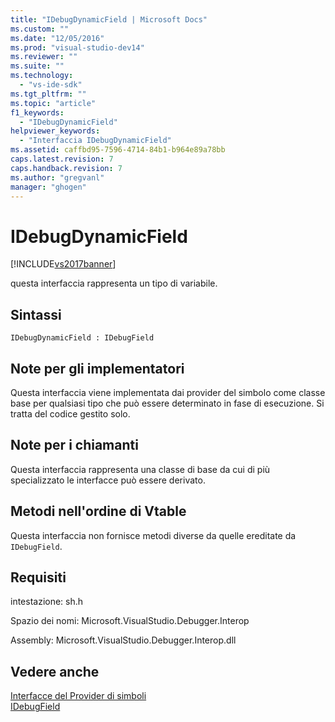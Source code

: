 ```yaml
---
title: "IDebugDynamicField | Microsoft Docs"
ms.custom: ""
ms.date: "12/05/2016"
ms.prod: "visual-studio-dev14"
ms.reviewer: ""
ms.suite: ""
ms.technology: 
  - "vs-ide-sdk"
ms.tgt_pltfrm: ""
ms.topic: "article"
f1_keywords: 
  - "IDebugDynamicField"
helpviewer_keywords: 
  - "Interfaccia IDebugDynamicField"
ms.assetid: caffbd95-7596-4714-84b1-b964e89a78bb
caps.latest.revision: 7
caps.handback.revision: 7
ms.author: "gregvanl"
manager: "ghogen"
---
```

# IDebugDynamicField
[!INCLUDE[vs2017banner](../../../code-quality/includes/vs2017banner.md)]

questa interfaccia rappresenta un tipo di variabile.  
  
## Sintassi  
  
```  
IDebugDynamicField : IDebugField  
```  
  
## Note per gli implementatori  
 Questa interfaccia viene implementata dai provider del simbolo come classe base per qualsiasi tipo che può essere determinato in fase di esecuzione.  Si tratta del codice gestito solo.  
  
## Note per i chiamanti  
 Questa interfaccia rappresenta una classe di base da cui di più specializzato le interfacce può essere derivato.  
  
## Metodi nell'ordine di Vtable  
 Questa interfaccia non fornisce metodi diverse da quelle ereditate da `IDebugField`.  
  
## Requisiti  
 intestazione: sh.h  
  
 Spazio dei nomi: Microsoft.VisualStudio.Debugger.Interop  
  
 Assembly: Microsoft.VisualStudio.Debugger.Interop.dll  
  
## Vedere anche  
 [Interfacce del Provider di simboli](../../../extensibility/debugger/reference/symbol-provider-interfaces.md)   
 [IDebugField](../../../extensibility/debugger/reference/idebugfield.md)